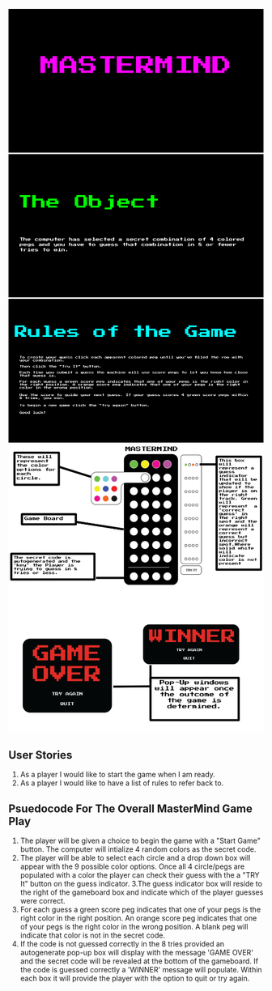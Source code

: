 ![](./Assets/Game.png)
![](./Assets/Object.png)
![](./Assets/Rules.png)
![](./Assets/Wireframe.png)
![](./Assets/PopUps.png)
## User Stories
1. As a player I would like to start the game when I am ready. 
2. As a player I would like to have a list of rules to refer back to. 



## Psuedocode For The Overall MasterMind Game Play

1. The player will be given a choice to begin the game with a "Start Game" button. The computer will intialize 4 random colors as the secret code.
2. The player will be able to select each circle and a drop down box will appear with the 9 possible color options. Once all 4 circle/pegs are populated with a color the player can check their guess with the a "TRY It" button on the guess indicator. 
3.The guess indicator box will reside to the right of the gameboard box and indicate which of the player guesses were correct. 
4. For each guess a green score peg indicates that one of your pegs is the right color in the right position. An orange score peg indicates that one of your pegs is the right color in the wrong position. A blank peg will indicate that color is not in the secret code. 
5. If the code is not guessed correctly in the 8 tries provided an autogenerate pop-up box will display with the message 'GAME OVER' and the secret code will be revealed at the bottom of the gameboard. If the code is guessed correctly a 'WINNER' message will populate. Within each box it will provide the player with the option to quit or try again. 

